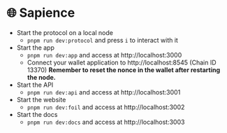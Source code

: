 # 🌐 Sapience

- Start the protocol on a local node
  - `pnpm run dev:protocol` and press `i` to interact with it
- Start the app
  - `pnpm run dev:app` and access at http://localhost:3000
  - Connect your wallet application to http://localhost:8545 (Chain ID 13370) **Remember to reset the nonce in the wallet after restarting the node.**
- Start the API
  - `pnpm run dev:api` and access at http://localhost:3001
- Start the website
  - `pnpm run dev:foil` and access at http://localhost:3002
- Start the docs
  - `pnpm run dev:docs` and access at http://localhost:3003